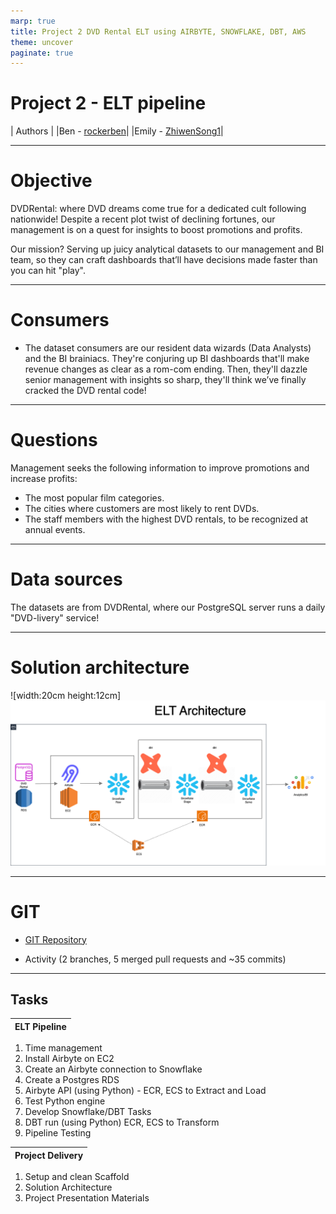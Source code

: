 ```yaml
---
marp: true
title: Project 2 DVD Rental ELT using AIRBYTE, SNOWFLAKE, DBT, AWS
theme: uncover
paginate: true
---
```


# Project 2 - ELT pipeline

| Authors |
|Ben - [rockerben](https://github.com/rockerben)|
|Emily - [ZhiwenSong1](https://github.com/ZhiwenSong1)|

---

# Objective

DVDRental: where DVD dreams come true for a dedicated cult following nationwide! Despite a recent plot twist of declining fortunes, our management is on a quest for insights to boost promotions and profits.

Our mission? Serving up juicy analytical datasets to our management and BI team, so they can craft dashboards that’ll have decisions made faster than you can hit "play".

---

# Consumers

- The dataset consumers are our resident data wizards (Data Analysts) and the BI brainiacs. They're conjuring up BI dashboards that'll make revenue changes as clear as a rom-com ending. Then, they'll dazzle senior management with insights so sharp, they'll think we’ve finally cracked the DVD rental code!

---

# Questions

Management seeks the following information to improve promotions and increase profits:

- The most popular film categories.
- The cities where customers are most likely to rent DVDs.
- The staff members with the highest DVD rentals, to be recognized at annual events.

---

# Data sources

The datasets are from DVDRental, where our PostgreSQL server runs a daily "DVD-livery" service!

---

# Solution architecture

![width:20cm height:12cm]![Logo](https://github.com/rockerben/de-project2/blob/main/docs/elt-architecture.png)

---

# GIT

- [GIT Repository](https://github.com/rockerben/de-project2)

- Activity (2 branches, 5 merged pull requests and ~35 commits)

---

## Tasks

| ELT Pipeline |
| ------------ |

1. Time management
2. Install Airbyte on EC2
3. Create an Airbyte connection to Snowflake
4. Create a Postgres RDS
5. Airbyte API (using Python) - ECR, ECS to Extract and Load
6. Test Python engine
7. Develop Snowflake/DBT Tasks
8. DBT run (using Python) ECR, ECS to Transform
9. Pipeline Testing

| Project Delivery |
| ---------------- |

1. Setup and clean Scaffold
2. Solution Architecture
3. Project Presentation Materials
